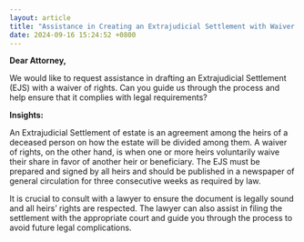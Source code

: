 ```yaml
---
layout: article
title: "Assistance in Creating an Extrajudicial Settlement with Waiver of Rights"
date: 2024-09-16 15:24:52 +0800
---
```


<p><strong>Dear Attorney,</strong></p><p>We would like to request assistance in drafting an Extrajudicial Settlement (EJS) with a waiver of rights. Can you guide us through the process and help ensure that it complies with legal requirements?</p><p><strong>Insights:</strong></p><p>An Extrajudicial Settlement of estate is an agreement among the heirs of a deceased person on how the estate will be divided among them. A waiver of rights, on the other hand, is when one or more heirs voluntarily waive their share in favor of another heir or beneficiary. The EJS must be prepared and signed by all heirs and should be published in a newspaper of general circulation for three consecutive weeks as required by law.</p><p>It is crucial to consult with a lawyer to ensure the document is legally sound and all heirs’ rights are respected. The lawyer can also assist in filing the settlement with the appropriate court and guide you through the process to avoid future legal complications.</p>